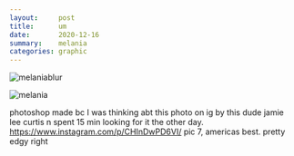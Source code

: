```yaml
---
layout:     post
title:      um
date:       2020-12-16
summary:    melania
categories: graphic
---
```


![melaniablur](https://i.imgur.com/fRaEV11.png)

![melania](https://i.imgur.com/S14mJM6.jpg)

photoshop made bc I was thinking abt this photo on ig by this dude jamie lee curtis n spent 15 min looking for it the other day. <https://www.instagram.com/p/CHInDwPD6VI/> pic 7, americas best. pretty edgy right
